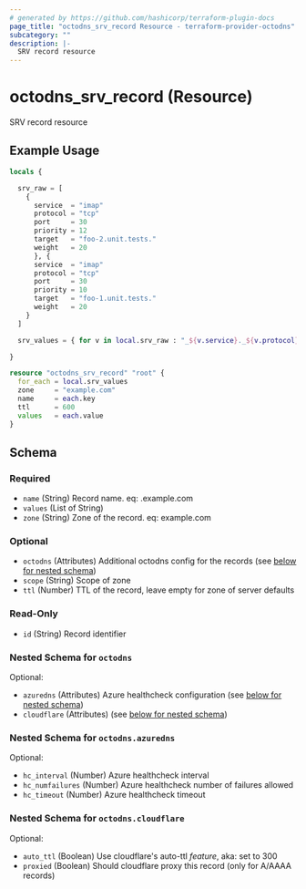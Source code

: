 ```yaml
---
# generated by https://github.com/hashicorp/terraform-plugin-docs
page_title: "octodns_srv_record Resource - terraform-provider-octodns"
subcategory: ""
description: |-
  SRV record resource
---
```


# octodns_srv_record (Resource)

SRV record resource

## Example Usage

```terraform
locals {

  srv_raw = [
    {
      service  = "imap"
      protocol = "tcp"
      port     = 30
      priority = 12
      target   = "foo-2.unit.tests."
      weight   = 20
      }, {
      service  = "imap"
      protocol = "tcp"
      port     = 30
      priority = 10
      target   = "foo-1.unit.tests."
      weight   = 20
    }
  ]

  srv_values = { for v in local.srv_raw : "_${v.service}._${v.protocol}" => "${v.priority} ${v.weight} ${v.port} ${v.target}"... }

}

resource "octodns_srv_record" "root" {
  for_each = local.srv_values
  zone     = "example.com"
  name     = each.key
  ttl      = 600
  values   = each.value
}
```

<!-- schema generated by tfplugindocs -->
## Schema

### Required

- `name` (String) Record name. eq: <name>.example.com
- `values` (List of String)
- `zone` (String) Zone of the record. eq: example.com

### Optional

- `octodns` (Attributes) Additional octodns config for the records (see [below for nested schema](#nestedatt--octodns))
- `scope` (String) Scope of zone
- `ttl` (Number) TTL of the record, leave empty for zone of server defaults

### Read-Only

- `id` (String) Record identifier

<a id="nestedatt--octodns"></a>
### Nested Schema for `octodns`

Optional:

- `azuredns` (Attributes) Azure healthcheck configuration (see [below for nested schema](#nestedatt--octodns--azuredns))
- `cloudflare` (Attributes) (see [below for nested schema](#nestedatt--octodns--cloudflare))

<a id="nestedatt--octodns--azuredns"></a>
### Nested Schema for `octodns.azuredns`

Optional:

- `hc_interval` (Number) Azure healthcheck interval
- `hc_numfailures` (Number) Azure healthcheck number of failures allowed
- `hc_timeout` (Number) Azure healthcheck timeout


<a id="nestedatt--octodns--cloudflare"></a>
### Nested Schema for `octodns.cloudflare`

Optional:

- `auto_ttl` (Boolean) Use cloudflare's auto-ttl *feature*, aka: set to 300
- `proxied` (Boolean) Should cloudflare proxy this record (only for A/AAAA records)
